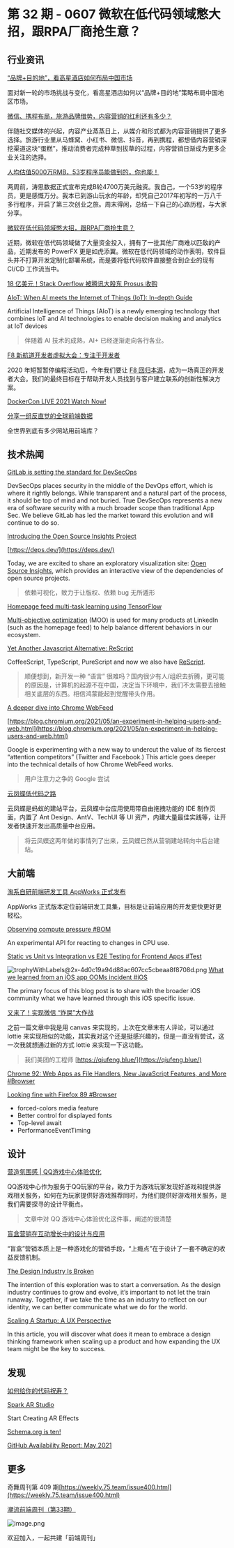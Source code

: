 # 第 32 期 - 0607 微软在低代码领域憋大招，跟RPA厂商抢生意？
## 行业资讯
[“品牌+目的地”，看高星酒店如何布局中国市场](https://mp.weixin.qq.com/s/ao0H-Wxx9ceelh9rBI2X8Q)

面对新一轮的市场挑战与变化，看高星酒店如何以“品牌+目的地”策略布局中国地区市场。

[微信、携程布局，旅游品牌借势，内容营销的红利还有多少？](https://mp.weixin.qq.com/s/bbx_rwjgJgmM9EgQhuzbEQ)

伴随社交媒体的兴起，内容产业蒸蒸日上，从媒介和形式都为内容营销提供了更多选择。旅游行业里从马蜂窝、小红书、微信、抖音，再到携程，都想借内容营销深挖渠道这块“蛋糕”，推动消费者完成种草到拔草的过程，内容营销日渐成为更多企业关注的选择。

[人均估值5000万RMB，53岁程序员能做到的，你也能！](https://mp.weixin.qq.com/s/iT-wWGskSJdtAkJsOLJWuw)

两周前，涛思数据正式宣布完成B轮4700万美元融资。我自己，一个53岁的程序员，更是感慨万分。我本已到游山玩水的年龄，却凭自己2017年初写的一万八千多行程序，开启了第三次创业之旅。周末得闲，总结一下自己的心路历程，与大家分享。

[微软在低代码领域憋大招，跟RPA厂商抢生意？](https://mp.weixin.qq.com/s/DRZVcELhDt7PNZyOaHbvHw)

近期，微软在低代码领域做了大量资金投入，拥有了一批其他厂商难以匹敌的产品，近期发布的 PowerFX 更是如虎添翼。微软在低代码领域的动作表明，软件巨头并不打算开发定制化部署系统，而是要将低代码软件直接整合到企业的现有 CI/CD 工作流当中。

[18 亿美元！Stack Overflow 被腾讯大股东 Prosus 收购](https://mp.weixin.qq.com/s/CqbSxBTvypyXzInVjBaTSg)


[AIoT: When AI meets the Internet of Things (IoT): In-depth Guide](https://research.aimultiple.com/aiot/)

Artificial Intelligence of Things (AIoT) is a newly emerging technology that combines IoT and AI technologies to enable decision making and analytics at IoT devices
> 伴随着 AI 技术的成熟，AI+ 已经逐渐走向各行各业。


[F8 新航道开发者虚拟大会：专注于开发者](https://developers.facebook.com/blog/post/2021/06/02/f8-refresh-all-about-developers/)

2020 年短暂暂停编程活动后，今年我们要让 [F8 回归本源](https://developers.facebook.com/blog/post/2021/03/23/join-us-f8-refresh-june-2/)，成为一场真正的开发者大会。我们的最终目标在于帮助开发人员找到与客户建立联系的创新性解决方案。

[DockerCon LIVE 2021 Watch Now!](https://docker.events.cube365.net/dockercon-live/2021/)


[分享一组反直觉的全球前端数据](https://mp.weixin.qq.com/s/uCnsU-S4IG7BfccSzu5CAw)

全世界到底有多少网站用前端库？

## 技术热闻
[GitLab is setting the standard for DevSecOps](https://about.gitlab.com/blog/2021/06/01/gitlab-is-setting-standard-for-devsecops/)

DevSecOps places security in the middle of the DevOps effort, which is where it rightly belongs. While transparent and a natural part of the process, it should be top of mind and not buried. True DevSecOps represents a new era of software security with a much broader scope than traditional App Sec. We believe GitLab has led the market toward this evolution and will continue to do so.

[Introducing the Open Source Insights Project](https://opensource.googleblog.com/2021/06/introducing-open-source-insights-project.html)


[https://deps.dev/](https://deps.dev/)

Today, we are excited to share an exploratory visualization site: [Open Source Insights](https://deps.dev/), which provides an interactive view of the dependencies of open source projects.
> 依赖可视化，致力于让版权、依赖 bug 无所遁形


[Homepage feed multi-task learning using TensorFlow](https://engineering.linkedin.com/blog/2021/homepage-feed-multi-task-learning-using-tensorflow)

[Multi-objective optimization](https://en.wikipedia.org/wiki/Multi-objective_optimization) (MOO) is used for many products at LinkedIn (such as the homepage feed) to help balance different behaviors in our ecosystem.

[Yet Another Javascript Alternative: ReScript](https://blog.bitsrc.io/yet-another-javascript-alternative-rescript-2ae470f851e7)

CoffeeScript, TypeScript, PureScript and now we also have [ReScript](https://rescript-lang.org/).
> 顺便想到，新开发一种 “语言” 很难吗？国内很少有人/组织去折腾，更可能的原因是，计算机的起源不在中国，决定当下环境中，我们不太需要去接触相关底层的东西。相信鸿蒙能起到觉醒带头作用。


[A deeper dive into Chrome WebFeed](https://www.ctrl.blog/entry/chrome-follow-feeds.html)


[https://blog.chromium.org/2021/05/an-experiment-in-helping-users-and-web.html](https://blog.chromium.org/2021/05/an-experiment-in-helping-users-and-web.html)

Google is experimenting with a new way to undercut the value of its fiercest “attention competitors” (Twitter and Facebook.) This article goes deeper into the technical details of how Chrome WebFeed works.
> 用户注意力之争的 Google 尝试


[云凤蝶低代码之路](https://mp.weixin.qq.com/s/uWLwjJ-fjDL2BR2i7aebVw)

云凤蝶是蚂蚁的建站平台，云凤蝶中台应用使用带自由拖拽功能的 IDE 制作页面，内置了 Ant Design、AntV、TechUI 等 UI 资产，内建大量最佳实践等，让开发者快速开发出高质量中台应用。
> 将云凤蝶这两年做的事情列了出来，云凤蝶已然从营销建站转向中后台建站。


## 大前端
[淘系自研前端研发工具 AppWorks 正式发布](https://mp.weixin.qq.com/s/KqWEiYtdi0Y9kRe-vVv_fw)

AppWorks 正式版本定位前端研发工具集，目标是让前端应用的开发更快更好更轻松。

[Observing compute pressure #BOM](https://web.dev/compute-pressure/)

An experimental API for reacting to changes in CPU use.

[Static vs Unit vs Integration vs E2E Testing for Frontend Apps #Test](https://kentcdodds.com/blog/static-vs-unit-vs-integration-vs-e2e-tests)

![trophyWithLabels@2x-4d0c19a94d88ac607cc5cbeaa8f8708d.png](https://cdn.nlark.com/yuque/0/2021/png/85771/1622930258227-0ae18bac-3630-4ab5-93d9-c24eaf12db6a.png#clientId=u24317023-b267-4&from=paste&height=380&id=ufc3a5464&margin=%5Bobject%20Object%5D&name=trophyWithLabels%402x-4d0c19a94d88ac607cc5cbeaa8f8708d.png&originHeight=1520&originWidth=1484&originalType=binary&ratio=2&size=197238&status=done&style=none&taskId=u35623969-cf26-42e7-bd06-1371f171213&width=371)
[What we learned from an iOS app OOMs incident #iOS](https://medium.com/pinterest-engineering/what-we-learned-from-an-ios-app-ooms-incident-eb31eada251)

The primary focus of this blog post is to share with the broader iOS community what we have learned through this iOS specific issue.

[又来了！实现微信 “炸屎”大作战](https://mp.weixin.qq.com/s/sUDz1PgIsYlVOcXyjsb-7Q)

之前一篇文章中我是用 canvas 来实现的，上次在文章末有人评论，可以通过 lottie 来实现相似的功能，其实我对这个还是挺感兴趣的，但是一直没有尝试，这一次我就想通过新的方式 lottie 来实现一下这功能。
> 我们美团的工程师 [https://qiufeng.blue/](https://qiufeng.blue/)


[Chrome 92: Web Apps as File Handlers, New JavaScript Features, and More #Browser](https://blog.chromium.org/2021/06/chrome-92-web-apps-as-file-handlers-new.html)


[Looking fine with Firefox 89 #Browser](https://hacks.mozilla.org/2021/06/looking-fine-with-firefox-89/)


- forced-colors media feature
- Better control for displayed fonts
- Top-level await
- PerformanceEventTiming

## 设计
[营造氛围感 | QQ游戏中心体验优化](https://mp.weixin.qq.com/s/ER91Jukb6mtX1_qaFZ5alA)

QQ游戏中心作为服务于QQ玩家的平台，致力于为游戏玩家发现好游戏和提供游戏相关服务，如何在为玩家提供好游戏推荐同时，为他们提供好游戏相关服务，是我们需要探寻的设计平衡点。
> 文章中对 QQ 游戏中心体验优化这件事，阐述的很清楚


[盲盒营销在互动增长中的设计与应用](https://mp.weixin.qq.com/s/3NPHNzfG5WsresHdURqiaA)

“盲盒”营销本质上是一种游戏化的营销手段，“上瘾点”在于设计了一套不确定的收益反馈机制。

[The Design Industry Is Broken](https://blog.prototypr.io/the-design-industry-is-broken-4f3fa4a6b832)

The intention of this exploration was to start a conversation. As the design industry continues to grow and evolve, it’s important to not let the train runaway. Together, if we take the time as an industry to reflect on our identity, we can better communicate what we do for the world.

[Scaling A Startup: A UX Perspective](https://uxmag.com/articles/scaling-a-startup-a-ux-perspective)

In this article, you will discover what does it mean to embrace a design thinking framework when scaling up a product and how expanding the UX team might be the key to success.

## 发现
[如何给你的代码祝寿？](https://mp.weixin.qq.com/s/5IoNkOkTfdZ6fHAOifovGw)


[Spark AR Studio](https://sparkar.facebook.com/ar-studio/)

Start Creating AR Effects

[Schema.org is ten!](http://blog.schema.org/2021/06/schemaorg-is-ten.html)


[GitHub Availability Report: May 2021](https://github.blog/2021-06-02-github-availability-report-may-2021/)


## 更多
奇舞周刊第 409 期[https://weekly.75.team/issue400.html](https://weekly.75.team/issue400.html)

[潮流前端周刊（第33期）](https://mp.weixin.qq.com/s/oUA0tyJL0FXBTXVTMhNcBw)

![image.png](https://cdn.nlark.com/yuque/0/2020/png/85771/1605930034828-7fc81343-651f-4a15-8465-eebe5a23cf61.png#height=31&id=C5Hpa&margin=%5Bobject%20Object%5D&name=image.png&originHeight=90&originWidth=2186&originalType=binary&ratio=1&size=14325&status=done&style=none&width=746)


欢迎加入，一起共建「前端周刊」

